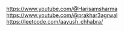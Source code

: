 https://www.youtube.com/@Harisamsharma <br>
https://www.youtube.com/@prakhar3agrwal <br>
https://leetcode.com/aayush_chhabra/
